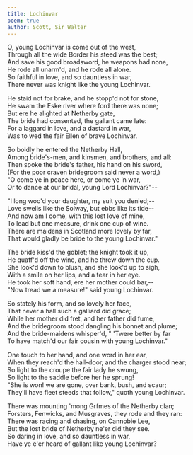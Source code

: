 ```yaml
---
title: Lochinvar
poem: true
author: Scott, Sir Walter
---
```

O, young Lochinvar is come out of the west,  
Through all the wide Border his steed was the best;  
And save his good broadsword, he weapons had none,  
He rode all unarm'd, and he rode all alone.  
So faithful in love, and so dauntless in war,  
There never was knight like the young Lochinvar.  

He staid not for brake, and he stopp'd not for stone,  
He swam the Eske river where ford there was none;  
But ere he alighted at Netherby gate,  
The bride had consented, the gallant came late:  
For a laggard in love, and a dastard in war,  
Was to wed the fair Ellen of brave Lochinvar.  

So boldly he entered the Netherby Hall,  
Among bride's-men, and kinsmen, and brothers, and all:  
Then spoke the bride's father, his hand on his sword,  
(For the poor craven bridegroom said never a word,)  
&quot;O come ye in peace here, or come ye in war,  
Or to dance at our bridal, young Lord Lochinvar?&quot;--  

&quot;I long woo'd your daughter, my suit you denied;--  
Love swells like the Solway, but ebbs like its tide--  
And now am I come, with this lost love of mine,  
To lead but one measure, drink one cup of wine.  
There are maidens in Scotland more lovely by far,  
That would gladly be bride to the young Lochinvar.&quot;  

The bride kiss'd the goblet; the knight took it up,  
He quaff'd off the wine, and he threw down the cup.  
She look'd down to blush, and she look'd up to sigh,  
With a smile on her lips, and a tear in her eye.  
He took her soft hand, ere her mother could bar,--  
&quot;Now tread we a measure!&quot; said young Lochinvar.  

So stately his form, and so lovely her face,  
That never a hall such a galliard did grace;  
While her mother did fret, and her father did fume,  
And the bridegroom stood dangling his bonnet and plume;  
And the bride-maidens whisper'd, &quot; 'Twere better by far  
To have match'd our fair cousin with young Lochinvar.&quot;  

One touch to her hand, and one word in her ear,  
When they reach'd the hall-door, and the charger stood near;  
So light to the croupe the fair lady he swung,  
So light to the saddle before her he sprung!  
&quot;She is won! we are gone, over bank, bush, and scaur;  
They'll have fleet steeds that follow,&quot; quoth young Lochinvar.  

There was mounting 'mong Grfmes of the Netherby clan;  
Forsters, Fenwicks, and Musgraves, they rode and they ran:  
There was racing and chasing, on Cannobie Lee,  
But the lost bride of Netherby ne'er did they see.  
So daring in love, and so dauntless in war,  
Have ye e'er heard of gallant like young Lochinvar?

